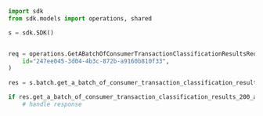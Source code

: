 <!-- Start SDK Example Usage -->
```python
import sdk
from sdk.models import operations, shared

s = sdk.SDK()


req = operations.GetABatchOfConsumerTransactionClassificationResultsRequest(
    id="247ee045-3d04-4b3c-872b-a9160b810f33",
)
    
res = s.batch.get_a_batch_of_consumer_transaction_classification_results(req)

if res.get_a_batch_of_consumer_transaction_classification_results_200_application_json_object is not None:
    # handle response
```
<!-- End SDK Example Usage -->